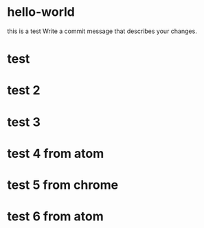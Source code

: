 # hello-world
this is a test
Write a commit message that describes your changes.
# test
# test 2
# test 3
# test 4 from atom
# test 5 from chrome
# test 6 from atom
